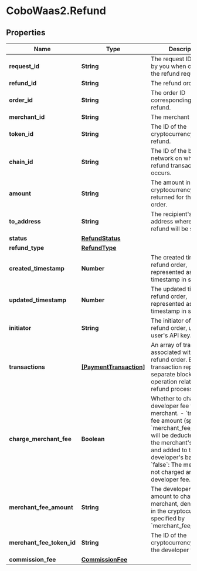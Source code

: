 # CoboWaas2.Refund

## Properties

Name | Type | Description | Notes
------------ | ------------- | ------------- | -------------
**request_id** | **String** | The request ID provided by you when creating the refund request. | [optional] 
**refund_id** | **String** | The refund order ID. | 
**order_id** | **String** | The order ID corresponding to this refund. | [optional] 
**merchant_id** | **String** | The merchant ID. | [optional] 
**token_id** | **String** | The ID of the cryptocurrency used for refund. | 
**chain_id** | **String** | The ID of the blockchain network on which the refund transaction occurs. | 
**amount** | **String** | The amount in cryptocurrency to be returned for this refund order. | 
**to_address** | **String** | The recipient&#39;s wallet address where the refund will be sent. | 
**status** | [**RefundStatus**](RefundStatus.md) |  | 
**refund_type** | [**RefundType**](RefundType.md) |  | [optional] 
**created_timestamp** | **Number** | The created time of the refund order, represented as a UNIX timestamp in seconds. | [optional] 
**updated_timestamp** | **Number** | The updated time of the refund order, represented as a UNIX timestamp in seconds. | [optional] 
**initiator** | **String** | The initiator of this refund order, usually the user&#39;s API key. | [optional] 
**transactions** | [**[PaymentTransaction]**](PaymentTransaction.md) | An array of transactions associated with this refund order. Each transaction represents a separate blockchain operation related to the refund process. | [optional] 
**charge_merchant_fee** | **Boolean** | Whether to charge developer fee to the merchant.  - &#x60;true&#x60;: The fee amount (specified in &#x60;merchant_fee_amount&#x60;) will be deducted from the merchant&#39;s balance and added to the developer&#39;s balance - &#x60;false&#x60;: The merchant is not charged any developer fee.  | [optional] 
**merchant_fee_amount** | **String** | The developer fee amount to charge the merchant, denominated in the cryptocurrency specified by &#x60;merchant_fee_token_id&#x60;. | [optional] 
**merchant_fee_token_id** | **String** | The ID of the cryptocurrency used for the developer fee. | [optional] 
**commission_fee** | [**CommissionFee**](CommissionFee.md) |  | [optional] 


